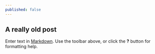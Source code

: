 ```yaml
---
published: false
---
```

## A really old post

Enter text in [Markdown](http://daringfireball.net/projects/markdown/). Use the toolbar above, or click the **?** button for formatting help.
